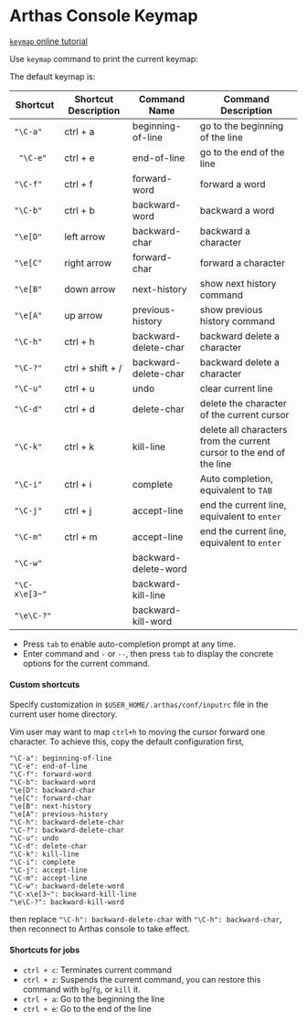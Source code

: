 Arthas Console Keymap
===

[`keymap` online tutorial](https://arthas.aliyun.com/doc/arthas-tutorials.html?language=en&id=command-keymap)

Use `keymap` command to print the current keymap:

The default keymap is:

| Shortcut      | Shortcut Description   | Command Name   | Command Description  |
| ------------- | ---------------- | -------------------- | ---------------- |
| `"\C-a"`      | ctrl + a         | beginning-of-line    | go to the beginning of the line |
| ` "\C-e"`     | ctrl + e         | end-of-line          | go to the end of the line|
| `"\C-f"`      | ctrl + f         | forward-word         | forward a word         |
| `"\C-b"`      | ctrl + b         | backward-word        | backward a word         |
| `"\e[D"`      | left arrow       | backward-char        | backward a character   |
| `"\e[C"`      | right arrow      | forward-char         | forward a character |
| `"\e[B"`      | down arrow         | next-history       | show next history command        |
| `"\e[A"`      | up arrow       | previous-history     | show previous history command       |
| `"\C-h"`      | ctrl + h         | backward-delete-char | backward delete a character         |
| `"\C-?"`      | ctrl + shift + / | backward-delete-char | backward delete a character        |
| `"\C-u"`      | ctrl + u         | undo                 | clear current line |
| `"\C-d"`      | ctrl + d         | delete-char          | delete the character of the current cursor   |
| `"\C-k"`      | ctrl + k         | kill-line            | delete all characters from the current cursor to the end of the line   |
| `"\C-i"`      | ctrl + i         | complete             | Auto completion, equivalent to `TAB`   |
| `"\C-j"`      | ctrl + j         | accept-line          | end the current line, equivalent to `enter` |
| `"\C-m"`      | ctrl + m         | accept-line          | end the current line, equivalent to `enter`     |
| `"\C-w"`      |                  | backward-delete-word |                  |
| `"\C-x\e[3~"` |                  | backward-kill-line   |                  |
| `"\e\C-?"`    |                  | backward-kill-word   |                  |

* Press `tab` to enable auto-completion prompt at any time.
* Enter command and `-` or `--`, then press `tab` to display the concrete options for the current command.

#### Custom shortcuts

Specify customization in `$USER_HOME/.arthas/conf/inputrc` file in the current user home directory.

Vim user may want to map `ctrl+h` to moving the cursor forward one character. To achieve this, copy the default configuration first,

```
"\C-a": beginning-of-line
"\C-e": end-of-line
"\C-f": forward-word
"\C-b": backward-word
"\e[D": backward-char
"\e[C": forward-char
"\e[B": next-history
"\e[A": previous-history
"\C-h": backward-delete-char
"\C-?": backward-delete-char
"\C-u": undo
"\C-d": delete-char
"\C-k": kill-line
"\C-i": complete
"\C-j": accept-line
"\C-m": accept-line
"\C-w": backward-delete-word
"\C-x\e[3~": backward-kill-line
"\e\C-?": backward-kill-word
```

then replace `"\C-h": backward-delete-char` with `"\C-h": backward-char`, then reconnect to Arthas console to take effect.

#### Shortcuts for jobs

* `ctrl + c`: Terminates current command
* `ctrl + z`: Suspends the current command, you can restore this command with `bg`/`fg`, or `kill` it.
* `ctrl + a`: Go to the beginning the line 
* `ctrl + e`: Go to the end of the line





